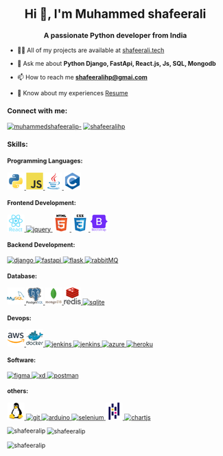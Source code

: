 <h1 align="center">Hi 👋, I'm Muhammed shafeerali</h1>
<h3 align="center">A passionate Python developer from India</h3>

- 👨‍💻 All of my projects are available at [shafeerali.tech](https://shafeeralip.github.io/MY_Website/)

- 💬 Ask me about **Python Django, FastApi, React.js, Js, SQL, Mongodb**

- 📫 How to reach me **shafeeralihp@gmai.com**

- 📄 Know about my experiences [Resume](https://drive.google.com/file/d/1Zvd7t14ngaE8xOXHFn3ETYkzC4Kfs1SS/view?usp=share_link)


<h3 align="left">Connect with me:</h3>
<p align="left">
    <a href="https://linkedin.com/in/muhammedshafeeralip-" target="blank"><img align="center"
            src="https://raw.githubusercontent.com/rahuldkjain/github-profile-readme-generator/master/src/images/icons/Social/linked-in-alt.svg"
            alt="muhammedshafeeralip-" height="30" width="40" /></a>
    <a href="https://www.hackerrank.com/shafeeralihp" target="blank"><img align="center"
            src="https://raw.githubusercontent.com/rahuldkjain/github-profile-readme-generator/master/src/images/icons/Social/hackerrank.svg"
            alt="shafeeralihp" height="30" width="40" /></a>
</p>

<h3 align="left">Skills:</h3>
<h4 align="left">Programming Languages:</h4>
<p align="left">
    <a href="https://www.python.org" target="_blank" rel="noreferrer"> <img
            src="https://raw.githubusercontent.com/devicons/devicon/master/icons/python/python-original.svg"
            alt="python" width="40" height="40" /> </a>
    <a href="https://developer.mozilla.org/en-US/docs/Web/JavaScript" target="_blank" rel="noreferrer"> <img
            src="https://raw.githubusercontent.com/devicons/devicon/master/icons/javascript/javascript-original.svg"
            alt="javascript" width="40" height="40" /> </a>
    <a href="https://www.java.com" target="_blank" rel="noreferrer">
        <img src="https://raw.githubusercontent.com/devicons/devicon/master/icons/java/java-original.svg" alt="java"
            width="40" height="40" /> </a>
    <a href="https://www.cprogramming.com/" target="_blank" rel="noreferrer"> <img
            src="https://raw.githubusercontent.com/devicons/devicon/master/icons/c/c-original.svg" alt="c" width="40"
            height="40" /> </a>

</p>
<h4 align="left">Frontend Development:</h4>
<p align="left">
    <a href="https://reactjs.org/" target="_blank" rel="noreferrer"> <img
            src="https://raw.githubusercontent.com/devicons/devicon/master/icons/react/react-original-wordmark.svg"
            alt="react" width="40" height="40" /> </a>
    <a href="https://jquery.com/" target="_blank" rel="noreferrer"> <img
            src="https://cdn.jsdelivr.net/gh/devicons/devicon/icons/jquery/jquery-original.svg" alt="jquery" width="40"
            height="40" /> </a>
    <a href="https://www.w3.org/html/" target="_blank" rel="noreferrer"> <img
            src="https://raw.githubusercontent.com/devicons/devicon/master/icons/html5/html5-original-wordmark.svg"
            alt="html5" width="40" height="40" /> </a>
    <a href="https://www.w3schools.com/css/" target="_blank" rel="noreferrer"> <img
            src="https://raw.githubusercontent.com/devicons/devicon/master/icons/css3/css3-original-wordmark.svg"
            alt="css3" width="40" height="40" /> </a>
    <a href="https://getbootstrap.com" target="_blank" rel="noreferrer"> <img
            src="https://raw.githubusercontent.com/devicons/devicon/master/icons/bootstrap/bootstrap-plain-wordmark.svg"
            alt="bootstrap" width="40" height="40" /> </a>
    </a>


</p>
<h4 align="left">Backend Development:</h4>
<p align="left">
    <a href="https://www.djangoproject.com/" target="_blank" rel="noreferrer"> <img
            src="https://cdn.worldvectorlogo.com/logos/django.svg" alt="django" width="40" height="40" /> </a>
    <a href="https://fastapi.tiangolo.com/" target="_blank" rel="noreferrer"> <img
            src=" https://cdn.jsdelivr.net/gh/devicons/devicon/icons/fastapi/fastapi-original.svg" alt="fastapi"
            width="40" height="40" /> </a>
    <a href="https://flask.palletsprojects.com/" target="_blank" rel="noreferrer"> <img
            src="https://www.vectorlogo.zone/logos/pocoo_flask/pocoo_flask-icon.svg" alt="flask" width="40"
            height="40" /> </a>
    <a href="https://www.rabbitmq.com" target="_blank" rel="noreferrer"> <img
            src="https://www.vectorlogo.zone/logos/rabbitmq/rabbitmq-icon.svg" alt="rabbitMQ" width="40" height="40" />
    </a>

</p>
<h4 align="left">Database:</h4>
<p align="left">
    <a href="https://www.mysql.com/" target="_blank" rel="noreferrer"> <img
            src="https://raw.githubusercontent.com/devicons/devicon/master/icons/mysql/mysql-original-wordmark.svg"
            alt="mysql" width="40" height="40" /> </a>
    <a href="https://www.postgresql.org" target="_blank" rel="noreferrer"> <img
            src="https://raw.githubusercontent.com/devicons/devicon/master/icons/postgresql/postgresql-original-wordmark.svg"
            alt="postgresql" width="40" height="40" /> </a>
    <a href="https://www.mongodb.com/" target="_blank" rel="noreferrer"> <img
            src="https://raw.githubusercontent.com/devicons/devicon/master/icons/mongodb/mongodb-original-wordmark.svg"
            alt="mongodb" width="40" height="40" /> </a>
    <a href="https://redis.io" target="_blank" rel="noreferrer"> <img
            src="https://raw.githubusercontent.com/devicons/devicon/master/icons/redis/redis-original-wordmark.svg"
            alt="redis" width="40" height="40" />
        <a href="https://www.sqlite.org/" target="_blank" rel="noreferrer"> <img
                src="https://www.vectorlogo.zone/logos/sqlite/sqlite-icon.svg" alt="sqlite" width="40" height="40" />
        </a>
</p>
<h4 align="left">Devops:</h4>
<p align="left">
    <a href="https://aws.amazon.com" target="_blank" rel="noreferrer"> <img
            src="https://raw.githubusercontent.com/devicons/devicon/master/icons/amazonwebservices/amazonwebservices-original-wordmark.svg"
            alt="aws" width="40" height="40" /> </a>
    <a href="https://www.docker.com/" target="_blank" rel="noreferrer"> <img
            src="https://raw.githubusercontent.com/devicons/devicon/master/icons/docker/docker-original-wordmark.svg"
            alt="docker" width="40" height="40" /> </a>
    <a href="https://www.jenkins.io" target="_blank" rel="noreferrer"> <img
            src="https://www.vectorlogo.zone/logos/jenkins/jenkins-icon.svg" alt="jenkins" width="40" height="40" />
    </a>
    <a href="https://www.jenkins.io" target="_blank" rel="noreferrer"> <img
            src="https://cdn.jsdelivr.net/gh/devicons/devicon/icons/github/github-original.svg" alt="jenkins" width="40"
            height="40" /> </a>
    <a href="https://azure.microsoft.com/en-in/" target="_blank" rel="noreferrer"> <img
            src="https://www.vectorlogo.zone/logos/microsoft_azure/microsoft_azure-icon.svg" alt="azure" width="40"
            height="40" /> </a>
    <a href="https://heroku.com" target="_blank" rel="noreferrer"> <img
            src="https://www.vectorlogo.zone/logos/heroku/heroku-icon.svg" alt="heroku" width="40" height="40" /> </a>
</p>
<h4 align="left">Software:</h4>
<p align="left">
    <a href="https://www.figma.com/" target="_blank" rel="noreferrer"> <img
            src="https://www.vectorlogo.zone/logos/figma/figma-icon.svg" alt="figma" width="40" height="40" /> </a>
    <a href="https://www.adobe.com/products/xd.html" target="_blank" rel="noreferrer"> <img
            src="https://cdn.worldvectorlogo.com/logos/adobe-xd.svg" alt="xd" width="40" height="40" /> </a>
    <a href="https://postman.com" target="_blank" rel="noreferrer"> <img
            src="https://www.vectorlogo.zone/logos/getpostman/getpostman-icon.svg" alt="postman" width="40"
            height="40" /> </a>

</p>
<h4 align="left">others:</h4>
<p align="left">
    <a href="https://www.linux.org/" target="_blank" rel="noreferrer"> <img
            src="https://raw.githubusercontent.com/devicons/devicon/master/icons/linux/linux-original.svg" alt="linux"
            width="40" height="40" /> </a>
    <a href="https://git-scm.com/" target="_blank" rel="noreferrer"> <img
            src="https://www.vectorlogo.zone/logos/git-scm/git-scm-icon.svg" alt="git" width="40" height="40" /> </a>
    <a href="https://www.arduino.cc/" target="_blank" rel="noreferrer"> <img
            src="https://cdn.worldvectorlogo.com/logos/arduino-1.svg" alt="arduino" width="40" height="40" /> </a>
    <a href="https://www.selenium.dev" target="_blank" rel="noreferrer"> <img
            src="https://raw.githubusercontent.com/detain/svg-logos/780f25886640cef088af994181646db2f6b1a3f8/svg/selenium-logo.svg"
            alt="selenium" width="40" height="40" /> </a>
    <a href="https://pandas.pydata.org/" target="_blank" rel="noreferrer"> <img
            src="https://raw.githubusercontent.com/devicons/devicon/2ae2a900d2f041da66e950e4d48052658d850630/icons/pandas/pandas-original.svg"
            alt="pandas" width="40" height="40" /> </a>
    <a href="https://www.chartjs.org" target="_blank" rel="noreferrer">
        <img src="https://www.chartjs.org/media/logo-title.svg" alt="chartjs" width="40" height="40" /> </a>
</p>



<p><img align="left"
        src="https://github-readme-stats.vercel.app/api/top-langs?username=shafeeralip&show_icons=true&locale=en&layout=compact"
        alt="shafeeralip" /></p>

<p>&nbsp;<img align="center"
        src="https://github-readme-stats.vercel.app/api?username=shafeeralip&show_icons=true&locale=en"
        alt="shafeeralip" /></p>

<p><img align="center" src="https://github-readme-streak-stats.herokuapp.com/?user=shafeeralip&"
        alt="shafeeralip" /></p>
